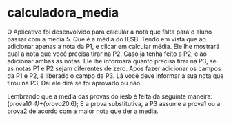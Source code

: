 # calculadora_media
O Aplicativo foi desenvolvido para calcular a nota que falta para o aluno passar com a media 5. Que é a média do IESB.
Tendo em vista que ao adicionar apenas a nota da P1, e clicar em calcular média. Ele lhe mostrará qual a nota que você precisa tirar na P2.
Caso ja tenha feito a P2, e ao adicionar ambas as notas. Ele lhe informará quanto precisa tirar na P3, se as notas P1 e P2 sejam diferentes de zero.
Após fazer adicionar os campos da P1 e P2, é liberado o campo da P3. Lá você deve informar a sua nota que tirou na P3. Dai ele dirá se foi aprovado ou não.


Lembrando que a media das provas do iesb é feita da seguinte maneira: 
(prova1*0.4)+(prova2*0.6);
E a prova substitutiva, a P3 assume a prova1 ou a prova2 de acordo com a maior nota que der a media.
